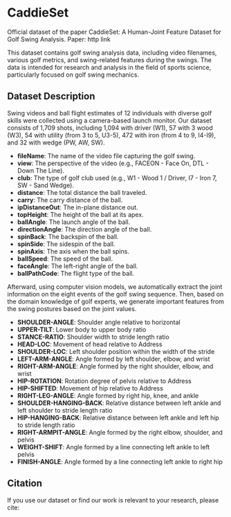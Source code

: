 # CaddieSet

Official dataset of the paper CaddieSet: A Human-Joint Feature Dataset for Golf Swing Analysis. Paper: http link

This dataset contains golf swing analysis data, including video filenames, various golf metrics, and swing-related features during the swings. The data is intended for research and analysis in the field of sports science, particularly focused on golf swing mechanics.

## Dataset Description

Swing videos and ball flight estimates of 12 individuals with diverse golf skills were collected using a camera-based launch monitor.
Our dataset consists of 1,709 shots, including 1,094 with driver (W1), 57 with 3 wood (W3), 54 with utility (from 3 to 5, U3-5), 472 with iron (from 4 to 9, I4-I9), and 32 with wedge (PW, AW, SW).

- **fileName**: The name of the video file capturing the golf swing.
- **view**: The perspective of the video (e.g., FACEON - Face On, DTL - Down The Line).
- **club**: The type of golf club used (e.g., W1 - Wood 1 / Driver, I7 - Iron 7, SW - Sand Wedge).
- **distance**: The total distance the ball traveled.
- **carry**: The carry distance of the ball.
- **ipDistanceOut**: The in-plane distance out.
- **topHeight**: The height of the ball at its apex.
- **ballAngle**: The launch angle of the ball.
- **directionAngle**: The direction angle of the ball.
- **spinBack**: The backspin of the ball.
- **spinSide**: The sidespin of the ball.
- **spinAxis**: The axis when the ball spins.
- **ballSpeed**: The speed of the ball.
- **faceAngle**: The left-right angle of the ball.
- **ballPathCode**: The flight type of the ball.

Afterward, using computer vision models, we automatically extract the joint information on the eight events of the golf swing sequence. Then, based on the domain knowledge of golf experts, we generate important features from the swing postures based on the joint values.

- **SHOULDER-ANGLE**: Shoulder angle relative to horizontal
- **UPPER-TILT**: Lower body to upper body ratio
- **STANCE-RATIO**: Shoulder width to stride length ratio
- **HEAD-LOC**: Movement of head relative to Address
- **SHOULDER-LOC**: Left shoulder position within the width of the stride
- **LEFT-ARM-ANGLE**: Angle formed by left shoulder, elbow, and wrist
- **RIGHT-ARM-ANGLE**: Angle formed by the right shoulder, elbow, and wrist
- **HIP-ROTATION**: Rotation degree of pelvis relative to Address
- **HIP-SHIFTED**: Movement of hip relative to Address
- **RIGHT-LEG-ANGLE**: Angle formed by right hip, knee, and ankle
- **SHOULDER-HANGING-BACK**: Relative distance between left ankle and left shoulder to stride length ratio
- **HIP-HANGING-BACK**: Relative distance between left ankle and left hip to stride length ratio
- **RIGHT-ARMPIT-ANGLE**: Angle formed by the right elbow, shoulder, and pelvis
- **WEIGHT-SHIFT**: Angle formed by a line connecting left ankle to left pelvis
- **FINISH-ANGLE**: Angle formed by a line connecting left ankle to right hip

## Citation

If you use our dataset or find our work is relevant to your research, please cite:
